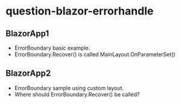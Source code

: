 # question-blazor-errorhandle

## BlazorApp1

* ErrorBoundary basic example.
* ErrorBoundary.Recover() is called MainLayout.OnParameterSet()

## BlazorApp2

* ErrorBoundary sample using custom layout.
* Where should ErrorBoundary.Recover() be called?
